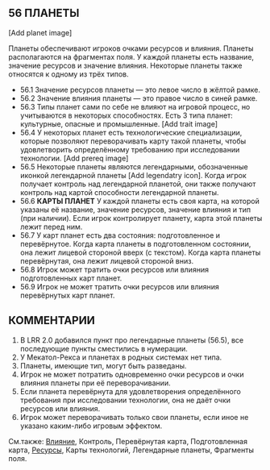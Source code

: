 56 ПЛАНЕТЫ
---

[Add planet image]

Планеты обеспечивают игроков очками ресурсов и влияния. Планеты располагаются на фрагментах поля. У каждой планеты есть название, значение ресурсов и значение влияния. Некоторые планеты также относятся к одному из трёх типов.
* 56.1 Значение ресурсов планеты — это левое число в жёлтой рамке.
* 56.2 Значение влияния планеты — это правое число в синей рамке.
* 56.3 Типы планет сами по себе не влияют на игровой процесс, но учитываются в некоторых способностях. Есть 3 типа планет: культурные, опасные и промышленные. [Add trait image]
* 56.4 У некоторых планет есть технологические специализации, которые позволяют переворачивать карту такой планеты, чтобы удовлетворить определённому требованию при исследовании технологии. [Add prereq image]
* 56.5 Некоторые планеты являются легендарными, обозначенные иконкой легендарной планеты [Add legendatry icon]. Когда игрок получает контроль над легендарной планетой, они также получают контроль над картой способности легендарной планеты.
* 56.6 **КАРТЫ ПЛАНЕТ**
У каждой планеты есть своя карта, на которой указаны её название, значение ресурсов, значение влияния и тип (при наличии). Если игрок контролирует планету, карта этой планеты лежит перед ним.
* 56.7 У карт планет есть два состояния: подготовленное и перевёрнутое. Когда карта планеты в подготовленном состоянии, она лежит лицевой стороной вверх (с текстом). Когда карта планеты перевёрнутая, она лежит лицевой стороной вниз.
* 56.8 Игрок может тратить очки ресурсов или влияния подготовленных карт планет.
* 56.9 Игрок не может тратить очки ресурсов или влияния перевёрнутых карт планет.

КОММЕНТАРИИ
---
1) В LRR 2.0 добавился пункт про легендарные планеты (56.5), все последующие пункты сместились в нумерации.
2) У Мекатол-Рекса и планетах в родных системах нет типа.
3) Планеты, имеющие тип, могут быть разведаны.
4) Игрок не может потратить одновременно очки ресурсов и очки влияния планеты при её переворачивании.
5) Если планета перевёрнута для удовлетворения определённого требования при исследовании технологии, она не даёт очки ресурсов или влияния.
6) Игрок может переворачивать только свои планеты, если иное не указано каким-либо игровым эффектом.

См.также: [Влияние](influence.md), Контроль, Перевёрнутая карта, Подготовленная карта, [Ресурсы](resources.md), Карты технологий, Легендарные планеты, Фрагменты поля.

